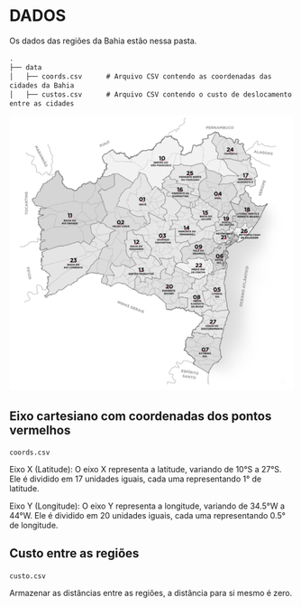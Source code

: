 # DADOS

Os dados das regiões da Bahia estão nessa pasta.

```
.
├── data
│   ├── coords.csv      # Arquivo CSV contendo as coordenadas das cidades da Bahia
│   ├── custos.csv      # Arquivo CSV contendo o custo de deslocamento entre as cidades
```


![Mapa dos pontos](mapapb.PNG)


## Eixo cartesiano com coordenadas dos pontos vermelhos

`coords.csv`

Eixo X (Latitude):
O eixo X representa a latitude, variando de 10°S a 27°S. Ele é dividido em 17 unidades iguais, cada uma representando 1° de latitude.

Eixo Y (Longitude):
O eixo Y representa a longitude, variando de 34.5°W a 44°W. Ele é dividido em 20 unidades iguais, cada uma representando 0.5° de longitude.


## Custo entre as regiões

`custo.csv`

Armazenar as distâncias entre as regiões, a distância para si mesmo é zero.
